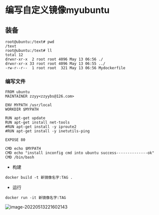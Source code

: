 # 编写自定义镜像myubuntu



## 装备

```
root@ubuntu:/text# pwd
/text
root@ubuntu:/text# ll
total 12
drwxr-xr-x  2 root root 4096 May 13 06:56 ./
drwxr-xr-x 33 root root 4096 May 13 06:55 ../
-rw-r--r--  1 root root  321 May 13 06:56 Mydockerfile
```



### 编写文件

```shell
FROM ubuntu
MAINTAINER zzyy<zzyybs@126.com>
 
ENV MYPATH /usr/local
WORKDIR $MYPATH
 
RUN apt-get update
RUN apt-get install net-tools
#RUN apt-get install -y iproute2
#RUN apt-get install -y inetutils-ping
 
EXPOSE 80
 
CMD echo $MYPATH
CMD echo "install inconfig cmd into ubuntu success--------------ok"
CMD /bin/bash
```



+ 构建

```
docker build -t 新镜像名字:TAG .
```



+ 运行

```
docker run -it 新镜像名字:TAG
```

![image-20220513221602143](https://s2.loli.net/2022/05/13/ATxWkaiCdcJwv2g.png)